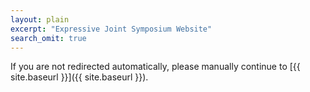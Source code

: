 ```yaml
---
layout: plain
excerpt: "Expressive Joint Symposium Website"
search_omit: true
---
```

<head> <script>window.location.href = "{{ site.baseurl }}"</script> </head>

If you are not redirected automatically, please manually continue to [{{ site.baseurl }}]({{ site.baseurl }}).
